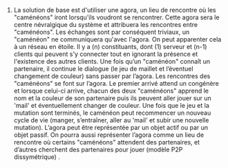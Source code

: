 1.    La solution de base est d'utiliser une agora, un lieu de rencontre où les "caménéons" iront lorsqu'ils voudront se rencontrer. Cette agora sera le centre névralgique du système et attribuera les rencontres entre "caménéons". Les échanges sont par conséquent triviaux, un "caménéon" ne communiquera qu'avec l'agora. On peut apparenter cela à un réseau en étoile. Il y a (n) constituants, dont (1) serveur et (n-1) clients qui peuvent s'y connecter tout en ignorant la présence et l'existence des autres clients. Une fois qu’un "caménéon" connaît un partenaire, il continue le dialogue (le jeu de maillet et l’éventuel changement de couleur) sans passer par l’agora. Les rencontres des "caménéons" se font sur l’agora. Le premier arrivé attend un congénère et lorsque celui-ci arrive, chacun des deux "caménéons" apprend le nom et la couleur de son partenaire puis ils peuvent aller jouer sur un 'mail' et éventuellement changer de couleur. Une fois que le jeu et la mutation sont terminés, le caménéon peut recommencer un nouveau cycle de vie (manger, s’entraîner, aller au 'mail' et subir une nouvelle mutation). L’agora peut être représentée par un objet actif ou par un objet passif. On pourra aussi représenter l’agora comme un lieu de rencontre où certains "caménéons" attendent des partenaires, et d’autres cherchent des partenaires pour jouer (modèle P2P dissymétrique) .


